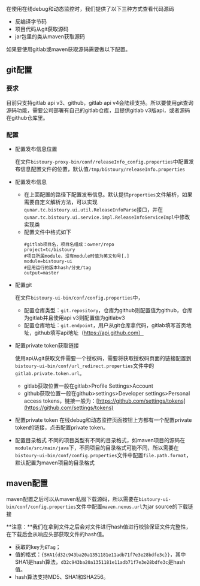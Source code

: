 在使用在线debug和动态监控时，我们提供了以下三种方式查看代码源码

- 反编译字节码
- 项目代码从git获取源码
- jar包里的类从maven获取源码

如果要使用gitlab或maven获取源码需要做以下配置。

## git配置
### 要求

目前只支持gitlab api v3、github，gitlab api v4会陆续支持。所以要使用git查询源码功能，需要公司部署有自己的gitlab仓库，且提供gitlab v3版api，或者源码在github仓库里。

### 配置

- 配置发布信息位置

    在文件`bistoury-proxy-bin/conf/releaseInfo_config.properties`中配置发布信息配置文件的位置，默认值`/tmp/bistoury/releaseInfo.properties`
- 配置发布信息

    - 在上面配置的路径下配置发布信息。默认提供`properties`文件解析，如果需要自定义解析方法，可以实现`qunar.tc.bistoury.ui.util.ReleaseInfoParse`接口，并在`qunar.tc.bistoury.ui.service.impl.ReleaseInfoServiceImpl`中修改实现类
    - 配置文件中格式如下
        ```properties
        #gitlab项目名，项目名组成：owner/repo
        project=tc/bistoury
        #项目所属module，没有module时值为英文句号[.]
        module=bistoury-ui
        #应用运行的版本hash/分支/tag
        output=master
        ```
- 配置git
    
    在文件`bistoury-ui-bin/conf/config.properties`中，
    - 配置仓库类型：`git.repository`，仓库为github则配置值为github，仓库为gitlab并且使用api v3则配置值为gitlabv3
    - 配置仓库地址：`git.endpoint`，用户从git仓库拿代码，gitlab填写首页地址，github填写api地址（https://api.github.com）
- 配置private token获取链接

    使用api从git获取文件需要一个授权码，需要将获取授权码页面的链接配置到`bistoury-ui-bin/conf/url_redirect.properties`文件中的`gitlab.private.token.url`。
    - gitlab获取位置一般在gitlab>Profile Settings>Account
    - github获取位置一般在github>settings>Developer settings>Personal access tokens，链接一般为：[https://github.com/settings/tokens](https://github.com/settings/tokens)
- 配置private token
    在线debug和动态监控页面按钮上方都有一个配置private token的链接，点击配置private token。

- 配置目录格式
    不同的项目类型有不同的目录格式，如maven项目的源码在`module/src/main/java`下，不同项目的目录格式可能不同，所以需要在`bistoury-ui-bin/conf/config.properties`文件中配置`file.path.format`，默认配置为maven项目的目录格式
## maven配置

maven配置之后可以从maven私服下载源码，所以需要在`bistoury-ui-bin/conf/config.properties`文件中配置`maven.nexus.url`为jar source的下载链接

**注意：**我们在拿到文件之后会对文件进行hash值进行校验保证文件完整性，在下载后会从响应头部获取文件的hash值。
- 获取的key为`ETag`；
- 值的格式：`{SHA1{d32c943ba20a1351181e11adb71f7e3e28bdfe3c}}`，其中SHA1是hash算法，`d32c943ba20a1351181e11adb71f7e3e28bdfe3c`是hash值。
- hash算法支持MD5、SHA1和SHA256。

